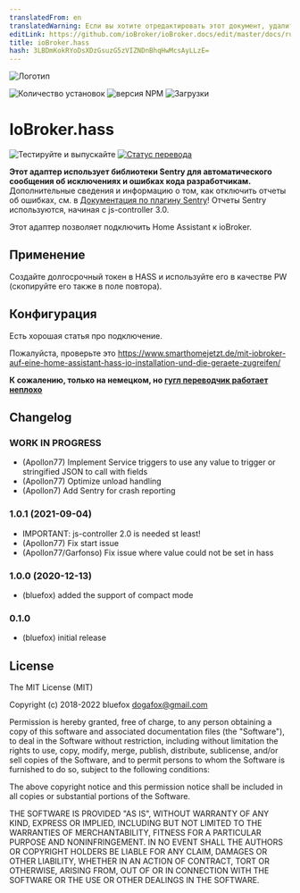 ```yaml
---
translatedFrom: en
translatedWarning: Если вы хотите отредактировать этот документ, удалите поле «translationFrom», в противном случае этот документ будет снова автоматически переведен
editLink: https://github.com/ioBroker/ioBroker.docs/edit/master/docs/ru/adapterref/iobroker.hass/README.md
title: ioBroker.hass
hash: 3LBDmKokRYoDsXDzGsuzG5zVIZNDnBhqHwMcsAyLLzE=
---
```

![Логотип](../../../en/adapterref/iobroker.hass/admin/hass.png)

![Количество установок](http://iobroker.live/badges/hass-stable.svg)
![версия NPM](http://img.shields.io/npm/v/iobroker.hass.svg)
![Загрузки](https://img.shields.io/npm/dm/iobroker.hass.svg)

# IoBroker.hass
![Тестируйте и выпускайте](https://github.com/ioBroker/ioBroker.hass/workflows/Test%20and%20Release/badge.svg) [![Статус перевода](https://weblate.iobroker.net/widgets/adapters/-/hass/svg-badge.svg)](https://weblate.iobroker.net/engage/adapters/?utm_source=widget)

**Этот адаптер использует библиотеки Sentry для автоматического сообщения об исключениях и ошибках кода разработчикам.** Дополнительные сведения и информацию о том, как отключить отчеты об ошибках, см. в [Документация по плагину Sentry](https://github.com/ioBroker/plugin-sentry#plugin-sentry)! Отчеты Sentry используются, начиная с js-controller 3.0.

Этот адаптер позволяет подключить Home Assistant к ioBroker.

## Применение
Создайте долгосрочный токен в HASS и используйте его в качестве PW (скопируйте его также в поле повтора).

## Конфигурация
Есть хорошая статья про подключение.

Пожалуйста, проверьте это https://www.smarthomejetzt.de/mit-iobroker-auf-eine-home-assistant-hass-io-installation-und-die-geraete-zugreifen/

**К сожалению, только на немецком, но [гугл переводчик работает неплохо](https://translate.google.com/translate?hl=en&sl=de&tl=en&u=https%3A%2F%2Fwww.smarthomejetzt.de%2Fmit-iobroker-auf-eine-home-assistant-hass-io-installation-und-die-geraete-zugreifen%2F)**

<!-- Заполнитель для следующей версии (в начале строки):

### __РАБОТА ВЫПОЛНЯЕТСЯ__ -->

## Changelog

### __WORK IN PROGRESS__
* (Apollon77) Implement Service triggers to use any value to trigger or stringified JSON to call with fields
* (Apollon77) Optimize unload handling
* (Apollon7) Add Sentry for crash reporting

### 1.0.1 (2021-09-04)
* IMPORTANT: js-controller 2.0 is needed st least!
* (Apollon77) Fix start issue
* (Apollon77/Garfonso) Fix issue where value could not be set in hass

### 1.0.0 (2020-12-13)
* (bluefox) added the support of compact mode

### 0.1.0
* (bluefox) initial release

## License
The MIT License (MIT)

Copyright (c) 2018-2022 bluefox <dogafox@gmail.com>

Permission is hereby granted, free of charge, to any person obtaining a copy
of this software and associated documentation files (the "Software"), to deal
in the Software without restriction, including without limitation the rights
to use, copy, modify, merge, publish, distribute, sublicense, and/or sell
copies of the Software, and to permit persons to whom the Software is
furnished to do so, subject to the following conditions:

The above copyright notice and this permission notice shall be included in
all copies or substantial portions of the Software.

THE SOFTWARE IS PROVIDED "AS IS", WITHOUT WARRANTY OF ANY KIND, EXPRESS OR
IMPLIED, INCLUDING BUT NOT LIMITED TO THE WARRANTIES OF MERCHANTABILITY,
FITNESS FOR A PARTICULAR PURPOSE AND NONINFRINGEMENT. IN NO EVENT SHALL THE
AUTHORS OR COPYRIGHT HOLDERS BE LIABLE FOR ANY CLAIM, DAMAGES OR OTHER
LIABILITY, WHETHER IN AN ACTION OF CONTRACT, TORT OR OTHERWISE, ARISING FROM,
OUT OF OR IN CONNECTION WITH THE SOFTWARE OR THE USE OR OTHER DEALINGS IN
THE SOFTWARE.